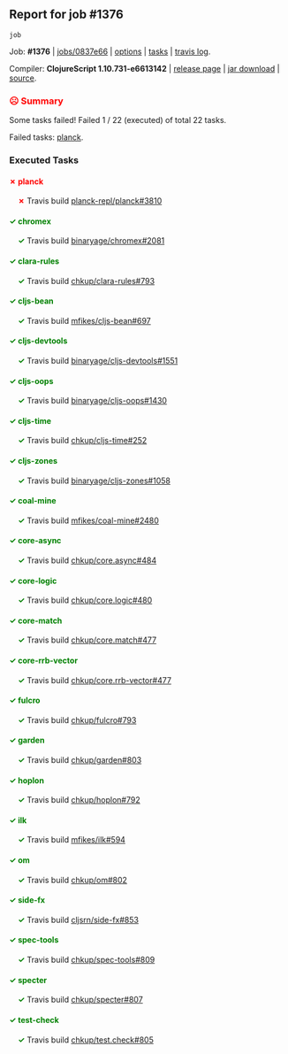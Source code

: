 ## Report for job #1376
```
job
```


Job: **#1376** | [jobs/0837e66](https://github.com/cljs-oss/canary/commit/0837e66122b31b6b02068b75cf13d8235056d70b) | [options](options.edn) | [tasks](tasks.edn) | [travis log](https://travis-ci.org/cljs-oss/canary/builds/675684797).

Compiler: **ClojureScript 1.10.731-e6613142** | [release page](https://github.com/cljs-oss/canary/releases/tag/r1.10.731-e6613142) | [jar download](https://github.com/cljs-oss/canary/releases/download/r1.10.731-e6613142/clojurescript-1.10.731-e6613142.jar) | [source](https://github.com/clojure/clojurescript/commit/e66131422cbd67c4a594e194f09b49f2c3ae3d2e).

### <b style='color:red'>☹ Summary</b>

Some tasks failed! Failed 1 / 22 (executed) of total 22 tasks.

Failed tasks: [planck](#-planck).

### Executed Tasks

#### <b style='color:red'>&#x2717; planck</b>
&nbsp;&nbsp;&nbsp;&nbsp;<b style='color:red'>&#x2717;</b> Travis build [planck-repl/planck#3810](https://travis-ci.org/planck-repl/planck/builds/675686192)<br>

#### <b style='color:green'>&#x2713; chromex</b>
&nbsp;&nbsp;&nbsp;&nbsp;<b style='color:green'>&#x2713;</b> Travis build [binaryage/chromex#2081](https://travis-ci.org/binaryage/chromex/builds/675685932)<br>

#### <b style='color:green'>&#x2713; clara-rules</b>
&nbsp;&nbsp;&nbsp;&nbsp;<b style='color:green'>&#x2713;</b> Travis build [chkup/clara-rules#793](https://travis-ci.org/chkup/clara-rules/builds/675686035)<br>

#### <b style='color:green'>&#x2713; cljs-bean</b>
&nbsp;&nbsp;&nbsp;&nbsp;<b style='color:green'>&#x2713;</b> Travis build [mfikes/cljs-bean#697](https://travis-ci.org/mfikes/cljs-bean/builds/675685969)<br>

#### <b style='color:green'>&#x2713; cljs-devtools</b>
&nbsp;&nbsp;&nbsp;&nbsp;<b style='color:green'>&#x2713;</b> Travis build [binaryage/cljs-devtools#1551](https://travis-ci.org/binaryage/cljs-devtools/builds/675686033)<br>

#### <b style='color:green'>&#x2713; cljs-oops</b>
&nbsp;&nbsp;&nbsp;&nbsp;<b style='color:green'>&#x2713;</b> Travis build [binaryage/cljs-oops#1430](https://travis-ci.org/binaryage/cljs-oops/builds/675685971)<br>

#### <b style='color:green'>&#x2713; cljs-time</b>
&nbsp;&nbsp;&nbsp;&nbsp;<b style='color:green'>&#x2713;</b> Travis build [chkup/cljs-time#252](https://travis-ci.org/chkup/cljs-time/builds/675686018)<br>

#### <b style='color:green'>&#x2713; cljs-zones</b>
&nbsp;&nbsp;&nbsp;&nbsp;<b style='color:green'>&#x2713;</b> Travis build [binaryage/cljs-zones#1058](https://travis-ci.org/binaryage/cljs-zones/builds/675686021)<br>

#### <b style='color:green'>&#x2713; coal-mine</b>
&nbsp;&nbsp;&nbsp;&nbsp;<b style='color:green'>&#x2713;</b> Travis build [mfikes/coal-mine#2480](https://travis-ci.org/mfikes/coal-mine/builds/675686027)<br>

#### <b style='color:green'>&#x2713; core-async</b>
&nbsp;&nbsp;&nbsp;&nbsp;<b style='color:green'>&#x2713;</b> Travis build [chkup/core.async#484](https://travis-ci.org/chkup/core.async/builds/675686037)<br>

#### <b style='color:green'>&#x2713; core-logic</b>
&nbsp;&nbsp;&nbsp;&nbsp;<b style='color:green'>&#x2713;</b> Travis build [chkup/core.logic#480](https://travis-ci.org/chkup/core.logic/builds/675686044)<br>

#### <b style='color:green'>&#x2713; core-match</b>
&nbsp;&nbsp;&nbsp;&nbsp;<b style='color:green'>&#x2713;</b> Travis build [chkup/core.match#477](https://travis-ci.org/chkup/core.match/builds/675686062)<br>

#### <b style='color:green'>&#x2713; core-rrb-vector</b>
&nbsp;&nbsp;&nbsp;&nbsp;<b style='color:green'>&#x2713;</b> Travis build [chkup/core.rrb-vector#477](https://travis-ci.org/chkup/core.rrb-vector/builds/675686064)<br>

#### <b style='color:green'>&#x2713; fulcro</b>
&nbsp;&nbsp;&nbsp;&nbsp;<b style='color:green'>&#x2713;</b> Travis build [chkup/fulcro#793](https://travis-ci.org/chkup/fulcro/builds/675686084)<br>

#### <b style='color:green'>&#x2713; garden</b>
&nbsp;&nbsp;&nbsp;&nbsp;<b style='color:green'>&#x2713;</b> Travis build [chkup/garden#803](https://travis-ci.org/chkup/garden/builds/675686078)<br>

#### <b style='color:green'>&#x2713; hoplon</b>
&nbsp;&nbsp;&nbsp;&nbsp;<b style='color:green'>&#x2713;</b> Travis build [chkup/hoplon#792](https://travis-ci.org/chkup/hoplon/builds/675686147)<br>

#### <b style='color:green'>&#x2713; ilk</b>
&nbsp;&nbsp;&nbsp;&nbsp;<b style='color:green'>&#x2713;</b> Travis build [mfikes/ilk#594](https://travis-ci.org/mfikes/ilk/builds/675686244)<br>

#### <b style='color:green'>&#x2713; om</b>
&nbsp;&nbsp;&nbsp;&nbsp;<b style='color:green'>&#x2713;</b> Travis build [chkup/om#802](https://travis-ci.org/chkup/om/builds/675686130)<br>

#### <b style='color:green'>&#x2713; side-fx</b>
&nbsp;&nbsp;&nbsp;&nbsp;<b style='color:green'>&#x2713;</b> Travis build [cljsrn/side-fx#853](https://travis-ci.org/cljsrn/side-fx/builds/675686236)<br>

#### <b style='color:green'>&#x2713; spec-tools</b>
&nbsp;&nbsp;&nbsp;&nbsp;<b style='color:green'>&#x2713;</b> Travis build [chkup/spec-tools#809](https://travis-ci.org/chkup/spec-tools/builds/675686125)<br>

#### <b style='color:green'>&#x2713; specter</b>
&nbsp;&nbsp;&nbsp;&nbsp;<b style='color:green'>&#x2713;</b> Travis build [chkup/specter#807](https://travis-ci.org/chkup/specter/builds/675686209)<br>

#### <b style='color:green'>&#x2713; test-check</b>
&nbsp;&nbsp;&nbsp;&nbsp;<b style='color:green'>&#x2713;</b> Travis build [chkup/test.check#805](https://travis-ci.org/chkup/test.check/builds/675686257)<br>